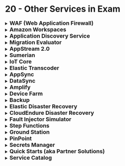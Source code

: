 # 20 - Other Services in Exam

<details>
  	<summary>
		<strong>
			<font size=4>
				WAF (Web Application Firewall)
			</font>
		</strong>
	</summary>
	<font size=4>
		Protect web apps [not hosted on AWS] from exploits (e.g. SQL injection, cross-site scripting...); part of CloudFront
	</font>
</details>
<details>
  	<summary>
		<strong>
			<font size=4>
				Amazon Workspaces
			</font>
		</strong>
	</summary>
	<font size=4>
		Managed desktop virtualization for Windows and Linux
	</font>
</details>
<details>
  	<summary>
		<strong>
			<font size=4>
				Application Discovery Service
			</font>
		</strong>
	</summary>
	<font size=4>
		Plan migration to AWS by collecting data from on-premise
	</font>
</details>
<details>
  	<summary>
		<strong>
			<font size=4>
				Migration Evaluator
			</font>
		</strong>
	</summary>
	<font size=4>
		Build a Business Case for migrating to AWS
	</font>
</details>
<details>
  	<summary>
		<strong>
			<font size=4>
				AppStream 2.0
			</font>
		</strong>
	</summary>
	<font size=4>
		Desktop app streaming service
	</font>
</details>
<details>
  	<summary>
		<strong>
			<font size=4>
				Sumerian
			</font>
		</strong>
	</summary>
	<font size=4>
		Create VR and AR apps
	</font>
</details>
<details>
  	<summary>
		<strong>
			<font size=4>
				IoT Core
			</font>
		</strong>
	</summary>
	<font size=4>
		Connected devices securely interact with cloud apps
	</font>
</details>
<details>
  	<summary>
		<strong>
			<font size=4>
				Elastic Transcoder
			</font>
		</strong>
	</summary>
	<font size=4>
		S3 file conversion to required format
	</font>
</details>
<details>
  	<summary>
		<strong>
			<font size=4>
				AppSync
			</font>
		</strong>
	</summary>
	<font size=4>
		Sync data for apps in realtime
	</font>
</details>
<details>
  	<summary>
		<strong>
			<font size=4>
				DataSync
			</font>
		</strong>
	</summary>
	<font size=4>
		Move data from on-premises to AWS
	</font>
</details>
<details>
  	<summary>
		<strong>
			<font size=4>
				Amplify
			</font>
		</strong>
	</summary>
	<font size=4>
		Deploy full stack mobile and web apps
	</font>
</details>
<details>
  	<summary>
		<strong>
			<font size=4>
				Device Farm
			</font>
		</strong>
	</summary>
	<font size=4>
		Test apps against mobile and desktop browsers
	</font>
</details>
<details>
  	<summary>
		<strong>
			<font size=4>
				Backup
			</font>
		</strong>
	</summary>
	<font size=4>
		Automated backups for AWS services
	</font>
</details>
<details>
  	<summary>
		<strong>
			<font size=4>
				Elastic Disaster Recovery
			</font>
		</strong>
	</summary>
	<font size=4>
		Recover cloud based servers
	</font>
</details>
<details>
  	<summary>
		<strong>
			<font size=4>
				CloudEndure Disaster Recovery
			</font>
		</strong>
	</summary>
	<font size=4>
		Recover your environment from data corruption, malware...
	</font>
</details>
<details>
  	<summary>
		<strong>
			<font size=4>
				Fault Injector Simulator
			</font>
		</strong>
	</summary>
	<font size=4>
		Run experiments to observe and improve response times
	</font>
</details>
<details>
  	<summary>
		<strong>
			<font size=4>
				Step Functions
			</font>
		</strong>
	</summary>
	<font size=4>
		Build serverless visual workflow to orchestrate your lambda functions
	</font>
</details>
<details>
  	<summary>
		<strong>
			<font size=4>
				Ground Station
			</font>
		</strong>
	</summary>
	<font size=4>
		Control satellite communications and data
	</font>
</details>
<details>
  	<summary>
		<strong>
			<font size=4>
				PinPoint
			</font>
		</strong>
	</summary>
	<font size=4>
		Marketing communications service (e.g. email, sms, voice...)
	</font>
</details>
<details>
  	<summary>
		<strong>
			<font size=4>
				Secrets Manager
			</font>
		</strong>
	</summary>
	<font size=4>
		Store secrets/passwords/keys
	</font>
</details>
<details>
  	<summary>
		<strong>
			<font size=4>
				Quick Starts (aka Partner Solutions)
			</font>
		</strong>
	</summary>
	<font size=4>
		Rapidly deploy popular technologies in AWS
	</font>
</details>
<details>
  	<summary>
		<strong>
			<font size=4>
				Service Catalog
			</font>
		</strong>
	</summary>
	<font size=4>
		Centrally manage commonly deployed IT services
	</font>
</details>